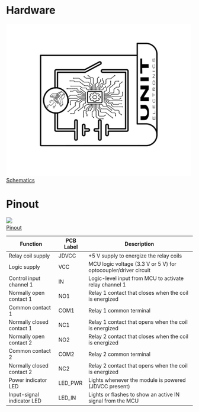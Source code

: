 # Hardware


<a href="#"><img src="resources/Schematics_icon.jpg?raw=false" width="500px"><br/> Schematics</a>




# Pinout

<a href="#"><img src="resources/Módulo Relay.jpg" width="500px"><br/> Pinout</a>

| Function                    | PCB Label | Description                                                      |
|-----------------------------|-----------|------------------------------------------------------------------|
| Relay coil supply           | JDVCC     | +5 V supply to energize the relay coils                          |
| Logic supply                | VCC       | MCU logic voltage (3.3 V or 5 V) for optocoupler/driver circuit  |
| Control input channel 1     | IN        | Logic-level input from MCU to activate relay channel 1           |
| Normally open contact 1     | NO1       | Relay 1 contact that closes when the coil is energized           |
| Common contact 1            | COM1      | Relay 1 common terminal                                          |
| Normally closed contact 1   | NC1       | Relay 1 contact that opens when the coil is energized            |
| Normally open contact 2     | NO2       | Relay 2 contact that closes when the coil is energized           |
| Common contact 2            | COM2      | Relay 2 common terminal                                          |
| Normally closed contact 2   | NC2       | Relay 2 contact that opens when the coil is energized            |
| Power indicator LED         | LED_PWR   | Lights whenever the module is powered (JDVCC present)            |
| Input-signal indicator LED  | LED_IN    | Lights or flashes to show an active IN signal from the MCU       |

